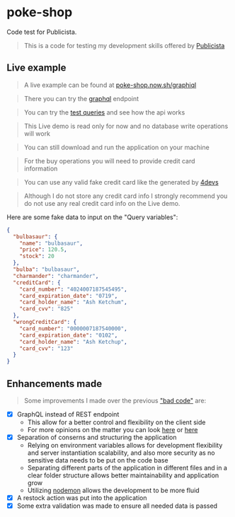 # poke-shop
Code test for Publicista.

> This is a code for testing my development skills offered by [Publicista](https://trampos.co/publicista-servicos-corporativos-ltda)

## Live example

> A live example can be found at [poke-shop.now.sh/graphiql](https://poke-shop.now.sh/graphiql)

> There you can try the [graphql](http://graphql.org/learn/) endpoint

> You can try the [test queries](./test-queries.gql) and see how the api works

> This Live demo is read only for now and no database write operations will work

> You can still download and run the application on your machine

> For the buy operations you will need to provide credit card information

> You can use any valid fake credit card like the generated by [4devs](https://www.4devs.com.br/gerador_de_numero_cartao_credito)

> Although I do not store any credit card info I strongly recommend you do not use any real credit card info on the Live demo.

Here are some fake data to input on the "Query variables":

```json
{
  "bulbasaur": {
    "name": "bulbasaur",
    "price": 120.5,
    "stock": 20
  },
  "bulba": "bulbasaur",
  "charmander": "charmander",
  "creditCard": {
    "card_number": "4024007187545495",
    "card_expiration_date": "0719",
    "card_holder_name": "Ash Ketchum",
    "card_cvv": "825"
  },
  "wrongCreditCard": {
    "card_number": "0000007187540000",
    "card_expiration_date": "0102",
    "card_holder_name": "Ash Ketchup",
    "card_cvv": "123"
  }
}
```

## Enhancements made

> Some improvements I made over the previous ["bad code"](./server/bad-code.js) are:

- [x] GraphQL instead of REST endpoint
  - This allow for a better control and flexibility on the client side
  - For more opinions on the matter you can look [here](https://dev-blog.apollodata.com/graphql-vs-rest-5d425123e34b) or [here](https://dev-blog.apollodata.com/why-graphql-is-the-future-3bec28193807)
- [x] Separation of conserns and structuring the application
  - Relying on environment variables allows for development flexibility and server instantiation scalability, and also more security as no sensitive data needs to be put on the code base
  - Separating different parts of the application in different files and in a clear folder structure allows better maintainability and application grow
  - Utilizing [nodemon](https://nodemon.io/) allows the development to be more fluid
- [x] A restock action was put into the application
- [x] Some extra validation was made to ensure all needed data is passed

